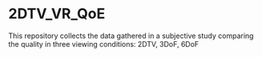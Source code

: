 # 2DTV_VR_QoE
This repository collects the data gathered in a subjective study comparing the quality in three viewing conditions: 2DTV, 3DoF, 6DoF
